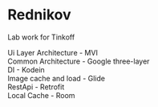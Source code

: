 # Rednikov
Lab work for Tinkoff

Ui Layer Architecture - MVI\
Common Architecture - Google three-layer\
DI - Kodein\
Image cache and load - Glide\
RestApi - Retrofit\
Local Cache - Room
